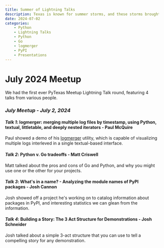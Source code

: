 ```yaml
---
title: Summer of Lightning Talks
description: Texas is known for summer storms, and these storms brought lightning talks!
date: 2024-07-02
categories:
    - Python
    - Lightning Talks
    - Python
    - Go
    - logmerger
    - PyPI
    - Presentations
---
```


# July 2024 Meetup

We had the first ever PyTexas Meetup Lightning Talk round, featuring 4 talks from various people.

<!-- more -->

### _July Meetup - July 2, 2024_

#### _Talk 1_: logmerger: merging multiple log files by timestamp, using Python, textual, littletable, and deeply nested iterators - Paul McQuire

Paul showed a demo of his [logmerger](https://github.com/ptmcg/logmerger) utility, which is capable of visualizing multiple logs interleved in a single textual-based interface.

#### _Talk 2_: Python v. Go tradeoffs - Matt Criswell

Matt talked about the pros and cons of Go and Python, and why you might use one or the other for your projects.

#### _Talk 3_: What's in a name? - Analyzing the module names of PyPI packages - Josh Cannon

Josh showed off a project he's working on to catalog information about packages in PyPI, and interesting statistics we can glean from the information.

#### _Talk 4_: Building a Story: The 3 Act Structure for Demonstrations - Josh Schneider

Josh talked about a simple 3-act structure that you can use to tell a compelling story for any demonstration.
